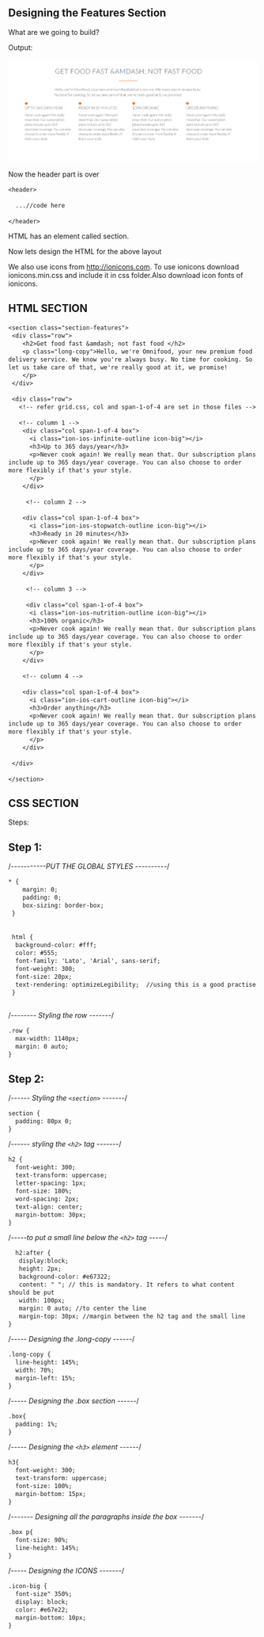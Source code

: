 ## Designing the Features Section

What are we going to build?

Output: 

![Features Section](images/features.png "Final Result")

Now the header part is over

```
<header> 
  
  ...//code here
  
</header>
```

HTML has an element called section. 

Now lets design the HTML for the above layout

We also use icons from http://ionicons.com. To use ionicons download ionicons.min.css and include it in css folder.Also download icon fonts of ionicons.

## HTML SECTION

```
<section class="section-features">
 <div class="row">
    <h2>Get food fast &amdash; not fast food </h2>
    <p class="long-copy">Hello, we're Omnifood, your new premium food delivery service. We know you're always busy. No time for cooking. So let us take care of that, we're really good at it, we promise!
    </p>
 </div>

 <div class="row">
   <!-- refer grid.css, col and span-1-of-4 are set in those files -->
   
   <!-- column 1 -->
    <div class="col span-1-of-4 box">
      <i class="ion-ios-infinite-outline icon-big"></i>
      <h3>Up to 365 days/year</h3>
      <p>Never cook again! We really mean that. Our subscription plans include up to 365 days/year coverage. You can also choose to order more flexibly if that's your style. 
      </p>      
    </div>
      
     <!-- column 2 --> 

    <div class="col span-1-of-4 box">
      <i class="ion-ios-stopwatch-outline icon-big"></i>
      <h3>Ready in 20 minutes</h3>
      <p>Never cook again! We really mean that. Our subscription plans include up to 365 days/year coverage. You can also choose to order more flexibly if that's your style. 
      </p>      
    </div>

     <!-- column 3 -->

     <div class="col span-1-of-4 box">
      <i class="ion-ios-nutrition-outline icon-big"></i>
      <h3>100% organic</h3>
      <p>Never cook again! We really mean that. Our subscription plans include up to 365 days/year coverage. You can also choose to order more flexibly if that's your style. 
      </p>      
    </div>

    <!-- column 4 -->

    <div class="col span-1-of-4 box">
      <i class="ion-ios-cart-outline icon-big"></i>
      <h3>Order anything</h3>
      <p>Never cook again! We really mean that. Our subscription plans include up to 365 days/year coverage. You can also choose to order more flexibly if that's your style. 
      </p>      
    </div>

 </div>

</section>
```

## CSS SECTION

Steps:

## Step 1:

/*-----------PUT THE GLOBAL STYLES ----------*/

```
* {
    margin: 0;
    padding: 0;
    box-sizing: border-box;
 }


 html {
  background-color: #fff;
  color: #555;
  font-family: 'Lato', 'Arial', sans-serif;
  font-weight: 300;
  font-size: 20px;
  text-rendering: optimizeLegibility;  //using this is a good practise
 }
 
```

 /*-------- Styling the row -------*/

```
.row {
  max-width: 1140px;
  margin: 0 auto;
}
```

## Step 2:

/*------ Styling the ```<section>``` -------*/
  
```
section {
  padding: 80px 0;
}
```

/*------ styling the ```<h2>``` tag -------*/

```
h2 {
  font-weight: 300;
  text-transform: uppercase;
  letter-spacing: 1px;
  font-size: 180%;
  word-spacing: 2px;
  text-align: center;
  margin-bottom: 30px;
}
```

/*-----to put a small line below the ```<h2>``` tag -----*/

```
  h2:after {
   display:block;
   height: 2px;
   background-color: #e67322;
   content: " "; // this is mandatory. It refers to what content should be put
   width: 100px;
   margin: 0 auto; //to center the line
   margin-top: 30px; //margin between the h2 tag and the small line
}
```

/*----- Designing the .long-copy ------*/

```
.long-copy {
  line-height: 145%;
  width: 70%; 
  margin-left: 15%;
}
```

/*----- Designing the .box section ------*/

```
.box{
  padding: 1%;
}
```

/*----- Designing the ```<h3>``` element ------*/

```
h3{
  font-weight: 300;
  text-transform: uppercase;
  font-size: 100%;
  margin-bottom: 15px;
}
```

/*------- Designing all the paragraphs inside the box -------*/

```
.box p{
  font-size: 90%;
  line-height: 145%;  
}
```

/*----- Designing the ICONS -------*/

```
.icon-big {
  font-size" 350%;
  display: block;
  color: #e67e22;
  margin-bottom: 10px;
}
```

